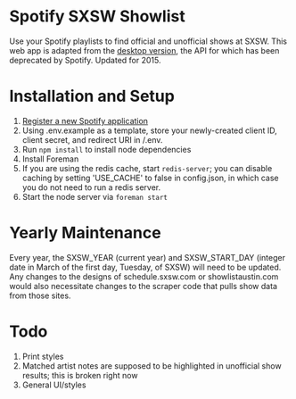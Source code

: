 # Spotify SXSW Showlist

Use your Spotify playlists to find official and unofficial shows at SXSW. This web app is adapted from the [desktop version](https://github.com/billboebel/spotify-showlist), the API for which has been deprecated by Spotify. Updated for 2015.

# Installation and Setup

1. [Register a new Spotify application](https://developer.spotify.com/my-applications/)
2. Using .env.example as a template, store your newly-created client ID, client secret, and redirect URI in /.env.
3. Run `npm install` to install node dependencies
4. Install Foreman
5. If you are using the redis cache, start `redis-server`; you can disable caching by setting 'USE_CACHE' to false in config.json, in which case you do not need to run a redis server.
6. Start the node server via `foreman start`

# Yearly Maintenance

Every year, the SXSW_YEAR (current year) and SXSW_START_DAY (integer date in March of the first day, Tuesday, of SXSW) will need to be updated. Any changes to the designs of schedule.sxsw.com or showlistaustin.com would also necessitate changes to the scraper code that pulls show data from those sites.

# Todo

1. Print styles
2. Matched artist notes are supposed to be highlighted in unofficial show results; this is broken right now
3. General UI/styles
